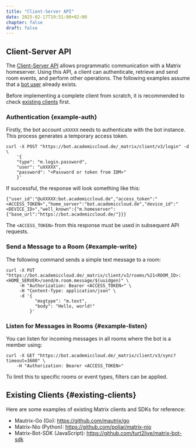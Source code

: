 ```yaml
---
title: "Client-Server API"
date: 2025-02-17T19:51:00+02:00
chapter: false
draft: false
---
```


## Client-Server API

The [Client-Server API](https://spec.matrix.org/latest/client-server-api) allows programmatic communication with a Matrix homeserver. Using this API, a client can authenticate, retrieve and send room events, and perform other
operations. The following examples assume that a [bot user](/automations/_index.en.md) already exists.

Before implementing a complete client from scratch, it is recommended to check [existing clients](#existing-clients) first.

### Authentication {example-auth}
Firstly, the bot account `uXXXXX` needs to authenticate with the bot instance. This process generates a temporary access token.

```
curl -X POST "https://bot.academiccloud.de/_matrix/client/v3/login" -d \
    '{
    "type": "m.login.password",
    "user": "uXXXXX",
    "password": "<Password or token from IDM>"
    }'
``` 

If successful, the response will look something like this:

``` 
{"user_id":"@uXXXXX:bot.academiccloud.de","access_token":"<ACCESS_TOKEN>","home_server":"bot.academiccloud.de","device_id":"<DEVICE_ID>","well_known":{"m.homeserver":{"base_url":"https://bot.academiccloud.de/"}}}
``` 

The `<ACCESS_TOKEN>` from this response must be used in subsequent API requests.

### Send a Message to a Room {#example-write}
The following command sends a simple text message to a room:

```
curl -X PUT "https://bot.academiccloud.de/_matrix/client/v3/rooms/%21<ROOM_ID>:<HOME_SERVER>/send/m.room.message/$(uuidgen)" \
     -H "Authorization: Bearer <ACCESS_TOKEN>" \
     -H "Content-Type: application/json" \
     -d '{
           "msgtype": "m.text",
           "body": "Hello, world!"
         }'
```

### Listen for Messages in Rooms {#example-listen}
You can listen for incoming messages in all rooms where the bot is a member using:

```
curl -X GET "https://bot.academiccloud.de/_matrix/client/v3/sync?timeout=3600" \
    -H "Authorization: Bearer <ACCESS_TOKEN>"
```

To limit this to specific rooms or event types, filters can be applied.

## Existing Clients {#existing-clients}

Here are some examples of existing Matrix clients and SDKs for reference:

- Mautrix-Go (Go): https://github.com/mautrix/go
- Matrix-Nio (Python): https://github.com/poljar/matrix-nio
- Matrix-Bot-SDK (JavaScript): https://github.com/turt2live/matrix-bot-sdk
